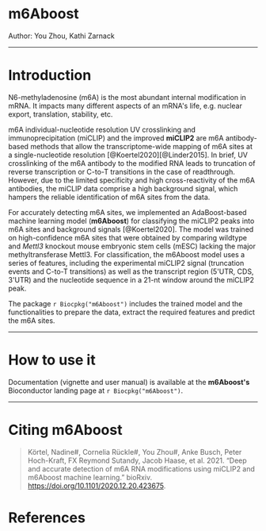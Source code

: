 # m6Aboost
Author: You Zhou, Kathi Zarnack    

---

# Introduction
N6-methyladenosine (m6A) is the most abundant internal modification in mRNA. 
It impacts many different aspects of an mRNA's life, e.g. nuclear export, 
translation, stability, etc.   

m6A individual-nucleotide resolution UV crosslinking and immunoprecipitation 
(miCLIP) and the improved **miCLIP2** are m6A antibody-based methods that allow 
the transcriptome-wide mapping of m6A sites at a single-nucleotide resolution 
[@Koertel2020][@Linder2015]. In brief, UV crosslinking of the m6A antibody to 
the modified RNA leads to truncation of reverse transcription or C-to-T 
transitions in the case of readthrough. However, due to the limited specificity 
and high cross-reactivity of the m6A antibodies, the miCLIP data comprise a 
high background signal, which hampers the reliable identification of m6A sites 
from the data. 

For accurately detecting m6A sites, we implemented an AdaBoost-based machine 
learning model (**m6Aboost**) for classifying the miCLIP2 peaks into m6A sites 
and background signals [@Koertel2020]. The model was trained on high-confidence 
m6A sites that were obtained by comparing wildtype and _Mettl3_ knockout mouse 
embryonic stem cells (mESC) lacking the major methyltransferase Mettl3. For 
classification, the m6Aboost model uses a series of features, including the 
experimental miCLIP2 signal (truncation events and C-to-T transitions) as well 
as the transcript region (5'UTR, CDS, 3'UTR) and the nucleotide sequence in a 
21-nt window around the miCLIP2 peak.

The package `r Biocpkg("m6Aboost")` includes the trained model and the 
functionalities to prepare the data, extract the required features and predict 
the m6A sites.

---

# How to use it
Documentation (vignette and user manual) is available at the **m6Aboost's** 
Bioconductor landing page at `r Biocpkg("m6Aboost")`.

---

# Citing m6Aboost

> Körtel, Nadine#, Cornelia Rückle#, You Zhou#, Anke Busch, Peter Hoch-Kraft, 
FX Reymond Sutandy, Jacob Haase, et al. 2021. “Deep and accurate detection 
of m6A RNA modifications using miCLIP2 and m6Aboost machine learning.” 
bioRxiv. https://doi.org/10.1101/2020.12.20.423675.

# References



